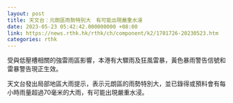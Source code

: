 ```yaml
---
layout: post
title: 天文台：元朗區雨勢特別大　有可能出現嚴重水浸
date: 2023-05-23 05:42:42.000000000 +08:00
link: https://news.rthk.hk/rthk/ch/component/k2/1701726-20230523.htm
categories: rthk
---
```


受與低壓槽相關的強雷雨區影響，本港有大驟雨及狂風雷暴，黃色暴雨警告信號和雷暴警告現正生效。

天文台發出局部地區大雨提示，表示元朗區的雨勢特別大，並已錄得或預料會有每小時雨量超過70毫米的大雨，有可能出現嚴重水浸。

